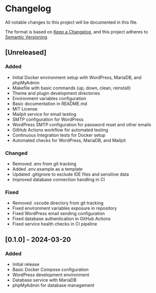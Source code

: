 # Changelog
All notable changes to this project will be documented in this file.

The format is based on [Keep a Changelog](https://keepachangelog.com/en/1.0.0/),
and this project adheres to [Semantic Versioning](https://semver.org/spec/v2.0.0.html).

## [Unreleased]

### Added
- Initial Docker environment setup with WordPress, MariaDB, and phpMyAdmin
- Makefile with basic commands (up, down, clean, reinstall)
- Theme and plugin development directories
- Environment variables configuration
- Basic documentation in README.md
- MIT License
- Mailpit service for email testing
- SMTP configuration for WordPress
- WordPress SMTP configuration for password reset and other emails
- GitHub Actions workflow for automated testing
- Continuous Integration tests for Docker setup
- Automated checks for WordPress, MariaDB, and Mailpit

### Changed
- Removed .env from git tracking
- Added .env.example as a template
- Updated .gitignore to exclude IDE files and sensitive data
- Improved database connection handling in CI

### Fixed
- Removed .vscode directory from git tracking
- Fixed environment variables exposure in repository
- Fixed WordPress email sending configuration
- Fixed database authentication in GitHub Actions
- Fixed service health checks in CI pipeline

## [0.1.0] - 2024-03-20
### Added
- Initial release
- Basic Docker Compose configuration
- WordPress development environment
- Database service with MariaDB
- phpMyAdmin for database management 